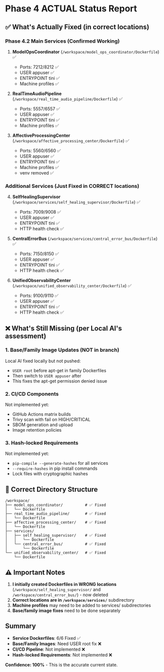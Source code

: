 # Phase 4 ACTUAL Status Report

## ✅ What's Actually Fixed (in correct locations)

### Phase 4.2 Main Services (Confirmed Working)
1. **ModelOpsCoordinator** (`/workspace/model_ops_coordinator/Dockerfile`) ✅
   - Ports: 7212/8212 ✅
   - USER appuser ✅
   - ENTRYPOINT tini ✅
   - Machine profiles ✅

2. **RealTimeAudioPipeline** (`/workspace/real_time_audio_pipeline/Dockerfile`) ✅
   - Ports: 5557/6557 ✅
   - USER appuser ✅
   - ENTRYPOINT tini ✅
   - Machine profiles ✅

3. **AffectiveProcessingCenter** (`/workspace/affective_processing_center/Dockerfile`) ✅
   - Ports: 5560/6560 ✅
   - USER appuser ✅
   - ENTRYPOINT tini ✅
   - Machine profiles ✅
   - venv removed ✅

### Additional Services (Just Fixed in CORRECT locations)
4. **SelfHealingSupervisor** (`/workspace/services/self_healing_supervisor/Dockerfile`) ✅
   - Ports: 7009/9008 ✅
   - USER appuser ✅
   - ENTRYPOINT tini ✅
   - HTTP health check ✅

5. **CentralErrorBus** (`/workspace/services/central_error_bus/Dockerfile`) ✅
   - Ports: 7150/8150 ✅
   - USER appuser ✅
   - ENTRYPOINT tini ✅
   - HTTP health check ✅

6. **UnifiedObservabilityCenter** (`/workspace/unified_observability_center/Dockerfile`) ✅
   - Ports: 9100/9110 ✅
   - USER appuser ✅
   - ENTRYPOINT tini ✅
   - HTTP health check ✅

## ❌ What's Still Missing (per Local AI's assessment)

### 1. Base/Family Image Updates (NOT in branch)
Local AI fixed locally but not pushed:
- `USER root` before apt-get in family Dockerfiles
- Then switch to `USER appuser` after
- This fixes the apt-get permission denied issue

### 2. CI/CD Components
Not implemented yet:
- GitHub Actions matrix builds
- Trivy scan with fail on HIGH/CRITICAL
- SBOM generation and upload
- Image retention policies

### 3. Hash-locked Requirements
Not implemented yet:
- `pip-compile --generate-hashes` for all services
- `--require-hashes` in pip install commands
- Lock files with cryptographic hashes

## 📁 Correct Directory Structure

```
/workspace/
├── model_ops_coordinator/          # ✅ Fixed
│   └── Dockerfile
├── real_time_audio_pipeline/       # ✅ Fixed
│   └── Dockerfile
├── affective_processing_center/    # ✅ Fixed
│   └── Dockerfile
├── services/
│   ├── self_healing_supervisor/    # ✅ Fixed
│   │   └── Dockerfile
│   └── central_error_bus/          # ✅ Fixed
│       └── Dockerfile
└── unified_observability_center/   # ✅ Fixed
    └── Dockerfile
```

## ⚠️ Important Notes

1. **I initially created Dockerfiles in WRONG locations** (`/workspace/self_healing_supervisor/` and `/workspace/central_error_bus/`) - now deleted
2. **Correct locations are in `/workspace/services/`** subdirectory
3. **Machine profiles** may need to be added to services/ subdirectories
4. **Base/family image fixes** need to be done separately

## Summary

- **Service Dockerfiles**: 6/6 Fixed ✅
- **Base/Family Images**: Need USER root fix ❌
- **CI/CD Pipeline**: Not implemented ❌
- **Hash-locked Requirements**: Not implemented ❌

**Confidence: 100%** - This is the accurate current state.